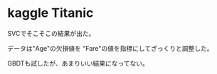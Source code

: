 # kaggle Titanic
SVCでそこそこの結果が出た。

データは"Age"の欠損値を "Fare"の値を指標にしてざっくりと調整した。

GBDTも試したが、あまりいい結果になってない。
